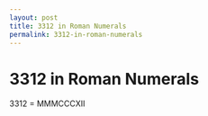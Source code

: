 ```yaml
---
layout: post
title: 3312 in Roman Numerals
permalink: 3312-in-roman-numerals
---
```


# 3312 in Roman Numerals

3312 = MMMCCCXII
